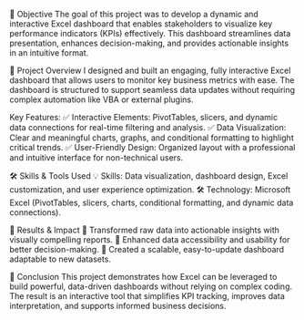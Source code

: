 🎯 Objective
The goal of this project was to develop a dynamic and interactive Excel dashboard that enables stakeholders to visualize key performance indicators (KPIs) effectively. This dashboard streamlines data presentation, enhances decision-making, and provides actionable insights in an intuitive format.

📝 Project Overview
I designed and built an engaging, fully interactive Excel dashboard that allows users to monitor key business metrics with ease. The dashboard is structured to support seamless data updates without requiring complex automation like VBA or external plugins.

Key Features:
✅ Interactive Elements: PivotTables, slicers, and dynamic data connections for real-time filtering and analysis.
✅ Data Visualization: Clear and meaningful charts, graphs, and conditional formatting to highlight critical trends.
✅ User-Friendly Design: Organized layout with a professional and intuitive interface for non-technical users.

🛠 Skills & Tools Used
💡 Skills: Data visualization, dashboard design, Excel customization, and user experience optimization.
🛠 Technology: Microsoft Excel (PivotTables, slicers, charts, conditional formatting, and dynamic data connections).

🚀 Results & Impact
📌 Transformed raw data into actionable insights with visually compelling reports.
📌 Enhanced data accessibility and usability for better decision-making.
📌 Created a scalable, easy-to-update dashboard adaptable to new datasets.

📌 Conclusion
This project demonstrates how Excel can be leveraged to build powerful, data-driven dashboards without relying on complex coding. The result is an interactive tool that simplifies KPI tracking, improves data interpretation, and supports informed business decisions.
